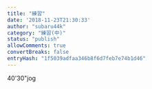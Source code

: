 ```yaml
---
title: "練習"
date: '2018-11-23T21:30:33'
author: "subaru44k"
category: "練習(中)"
status: "publish"
allowComments: true
convertBreaks: false
entryHash: "1f5039adfaa346b8f6d7feb7e74b1d46"
---
```

40'30"jog
